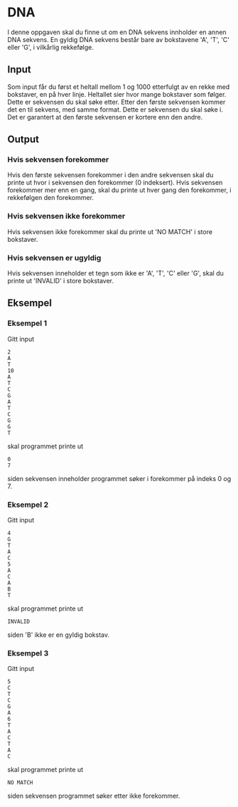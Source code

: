 # DNA
I denne oppgaven skal du finne ut om en DNA sekvens innholder en annen DNA sekvens. En gyldig DNA sekvens består bare av bokstavene 'A', 'T', 'C' eller 'G', i vilkårlig rekkefølge.

## Input
Som input får du først et heltall mellom 1 og 1000 etterfulgt av en rekke med bokstaver, en på hver linje. Heltallet sier hvor mange bokstaver som følger. Dette er sekvensen du skal søke etter. Etter den første sekvensen kommer det en til sekvens, med samme format. Dette er sekvensen du skal søke i. Det er garantert at den første sekvensen er kortere enn den andre.

## Output
### Hvis sekvensen forekommer
Hvis den første sekvensen forekommer i den andre sekvensen skal du printe ut hvor i sekvensen den forekommer (0 indeksert). Hvis sekvensen forekommer mer enn en gang, skal du printe ut hver gang den forekommer, i rekkefølgen den forekommer.

### Hvis sekvensen ikke forekommer
Hvis sekvensen ikke forekommer skal du printe ut 'NO MATCH' i store bokstaver.

### Hvis sekvensen er ugyldig
Hvis sekvensen inneholder et tegn som ikke er 'A', 'T', 'C' eller 'G', skal du printe ut 'INVALID' i store bokstaver.

## Eksempel
### Eksempel 1
Gitt input
```
2
A
T
10
A
T
C
G
A
T
C
G
G
T
```
skal programmet printe ut
```
0
7
```
siden sekvensen inneholder programmet søker i forekommer på indeks 0 og 7.

### Eksempel 2
Gitt input
```
4
G
T
A
C
5
A
C
A
B
T
```
skal programmet printe ut
```
INVALID
```
siden 'B' ikke er en gyldig bokstav.

### Eksempel 3
Gitt input
```
5
C
T
C
G
A
6
T
A
C
T
A
C
```
skal programmet printe ut
```
NO MATCH
```
siden sekvensen programmet søker etter ikke forekommer.